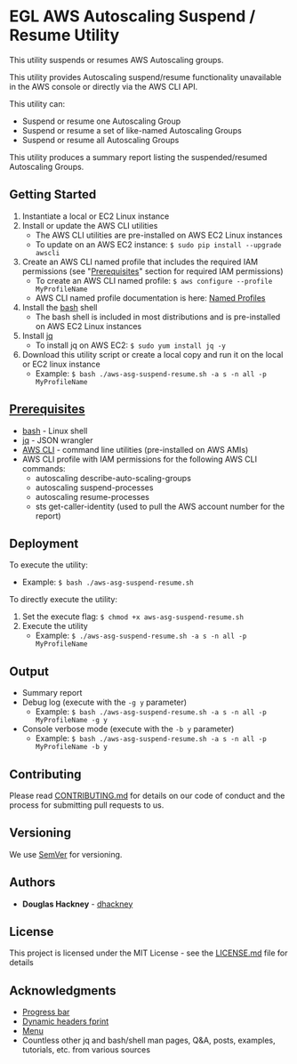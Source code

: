 # EGL AWS Autoscaling Suspend / Resume Utility

This utility suspends or resumes AWS Autoscaling groups. 

This utility provides Autoscaling suspend/resume functionality unavailable in the AWS console or directly via the AWS CLI API. 

This utility can: 

* Suspend or resume one Autoscaling Group
* Suspend or resume a set of like-named Autoscaling Groups
* Suspend or resume all Autoscaling Groups

This utility produces a summary report listing the suspended/resumed Autoscaling Groups. 

## Getting Started

1. Instantiate a local or EC2 Linux instance
2. Install or update the AWS CLI utilities
    * The AWS CLI utilities are pre-installed on AWS EC2 Linux instances
    * To update on an AWS EC2 instance: `$ sudo pip install --upgrade awscli` 
3. Create an AWS CLI named profile that includes the required IAM permissions (see "[Prerequisites](#prerequisites)" section for required IAM permissions)
    * To create an AWS CLI named profile: `$ aws configure --profile MyProfileName`
    * AWS CLI named profile documentation is here: [Named Profiles](http://docs.aws.amazon.com/cli/latest/userguide/cli-multiple-profiles.html)
4. Install the [bash](https://www.gnu.org/software/bash/) shell
    * The bash shell is included in most distributions and is pre-installed on AWS EC2 Linux instances
5. Install [jq](https://github.com/stedolan/jq) 
    * To install jq on AWS EC2: `$ sudo yum install jq -y`
6. Download this utility script or create a local copy and run it on the local or EC2 linux instance
    * Example: `$ bash ./aws-asg-suspend-resume.sh -a s -n all -p MyProfileName`  

## [Prerequisites](#prerequisites)

* [bash](https://www.gnu.org/software/bash/) - Linux shell 
* [jq](https://github.com/stedolan/jq) - JSON wrangler
* [AWS CLI](https://aws.amazon.com/cli/) - command line utilities (pre-installed on AWS AMIs) 
* AWS CLI profile with IAM permissions for the following AWS CLI commands:  
  * autoscaling describe-auto-scaling-groups  
  * autoscaling suspend-processes  
  * autoscaling resume-processes    
  * sts get-caller-identity  (used to pull the AWS account number for the report)


## Deployment

To execute the utility:

  * Example: `$ bash ./aws-asg-suspend-resume.sh`  

To directly execute the utility:  

1. Set the execute flag: `$ chmod +x aws-asg-suspend-resume.sh`
2. Execute the utility  
    * Example: `$ ./aws-asg-suspend-resume.sh -a s -n all -p MyProfileName`    

## Output

* Summary report 
* Debug log (execute with the `-g y` parameter)  
  * Example: `$ bash ./aws-asg-suspend-resume.sh -a s -n all -p MyProfileName -g y`  
* Console verbose mode (execute with the `-b y` parameter)  
  * Example: `$ bash ./aws-asg-suspend-resume.sh -a s -n all -p MyProfileName -b y`  

## Contributing

Please read [CONTRIBUTING.md](https://gist.github.com/PurpleBooth/b24679402957c63ec426) for details on our code of conduct and the process for submitting pull requests to us.

## Versioning

We use [SemVer](http://semver.org/) for versioning. 

## Authors

* **Douglas Hackney** - [dhackney](https://github.com/dhackney)

## License

This project is licensed under the MIT License - see the [LICENSE.md](https://github.com/Enterprise-Group-Ltd/egl-utilities/blob/master/LICENSE) file for details

## Acknowledgments

* [Progress bar](https://stackoverflow.com/questions/238073/how-to-add-a-progress-bar-to-a-shell-script)  
* [Dynamic headers fprint](https://stackoverflow.com/questions/5799303/print-a-character-repeatedly-in-bash)
* [Menu](https://stackoverflow.com/questions/30182086/how-to-use-goto-statement-in-shell-script)
* Countless other jq and bash/shell man pages, Q&A, posts, examples, tutorials, etc. from various sources  

